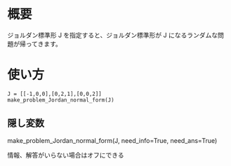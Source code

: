 # 概要
ジョルダン標準形 J を指定すると、ジョルダン標準形が J になるランダムな問題が帰ってきます。

# 使い方
```
J = [[-1,0,0],[0,2,1],[0,0,2]]
make_problem_Jordan_normal_form(J)
```

## 隠し変数
make_problem_Jordan_normal_form(J, need_info=True, need_ans=True)

情報、解答がいらない場合はオフにできる
